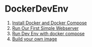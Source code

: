 # DockerDevEnv
1. [Install Docker and Docker Compose](/docs/installation.md "Docker Installation")
1. [Run Our First Simple Webserver](/docs/simple_webserver.md "First Simple webserver")
1. [Run Dev Env with docker compose](/docs/first_dev_env.md "First Dev Env with Docker Compose")
1. [Build your own image](/docs/build_image.md "Build an image for development")